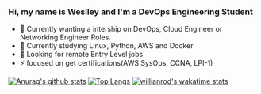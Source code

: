 ### Hi, my name is Weslley and I'm a DevOps Engineering Student

- 🔭 Currently wanting a intership on DevOps, Cloud Engineer or Networking Engineer Roles.
- 🌱 Currently studying Linux, Python, AWS and Docker
- 👯 Looking for remote Entry Level jobs
- ⚡ focused on get certifications(AWS SysOps, CCNA, LPI-1)

[![Anurag's github stats](https://github-readme-stats.vercel.app/api?username=weslley-stein&show_icons=true&theme=radical)](https://github.com/anuraghazra/github-readme-stats)
[![Top Langs](https://github-readme-stats.vercel.app/api/top-langs/?username=weslley-stein&layout=compact&show_icons=true&theme=radical)](https://github.com/anuraghazra/github-readme-stats)
[![willianrod's wakatime stats](https://github-readme-stats.vercel.app/api/wakatime?username=weslley_stein)](https://github.com/anuraghazra/github-readme-stats)

